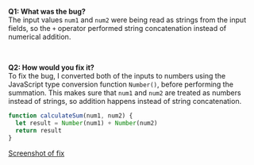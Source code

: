 **Q1: What was the bug?** 
<br>
The input values `num1` and `num2` were being read as strings from the input fields, so the `+` operator performed string concatenation instead of numerical addition.

<br>

**Q2: How would you fix it?**
<br>
To fix the bug, I converted both of the inputs to numbers using the JavaScript type conversion function `Number()`, before performing the summation. This makes sure that `num1` and `num2` are treated as numbers instead of strings, so addition happens instead of string concatenation. 

```javascript
function calculateSum(num1, num2) {
  let result = Number(num1) + Number(num2)
  return result
}

```

[Screenshot of fix](expand/screenshots/fix.png)
